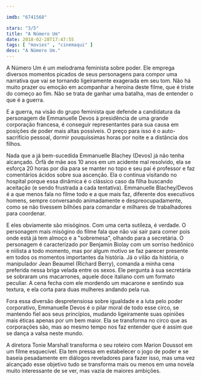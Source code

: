 ```yaml
---

imdb: "6741568"

stars: "3/5"
title: "A Número Um"
date: 2018-02-28T17:47:55
tags: [ "movies" , "cinemaqui" ]
desc: "A Número Um."
---
```

A Número Um é um melodrama feminista sobre poder. Ele emprega diversos momentos picados de seus personagens para compor uma narrativa que vai se tornando ligeiramente exagerada em seu tom. Não há muito prazer ou emoção em acompanhar a heroína deste filme, que é triste do começo ao fim. Não se trata de ganhar uma batalha, mas de entender o que é a guerra.

E a guerra, na visão do grupo feminista que defende a candidatura da personagem de Emmanuelle Devos à presidência de uma grande corporação francesa, é conseguir representantes para sua causa em posições de poder mais altas possíveis. O preço para isso é o auto-sacrifício pessoal, dormir pouquíssimas horas por noite e a distância dos filhos.

Nada que a já bem-sucedida Emmanuelle Blachey (Devos) já não tenha alcançado. Órfã de mãe aos 10 anos em um acidente mal resolvido, ela se esforça 20 horas por dia para se manter no topo e seu pai é professor e faz comentários ácidos sobre sua ascenção. Ela o continua visitando no hospital porque essa dinâmica é o clássico caso da filha buscando aceitação (e sendo frustrada a cada tentativa). Emmanuelle Blachey/Devos é a que menos fala no filme todo e a que mais faz, diferente dos executivos homens, sempre conversando animadamente e despreocupadamente, como se não tivessem bilhões para comandar e milhares de trabalhadores para coordenar.

E eles obviamente são misóginos. Com uma certa sutileza, é verdade. O personagem mais misógino do filme fala que não vai sair para comer pois onde está já tem almoço e a "sobremesa", olhando para a secretária. O personagem é caracterizado por Benjamin Biolay com um sorriso hedônico e niilista a todo momento, mas por algum motivo se faz parecer presente em todos os momentos importantes da história. Já o vilão da história, o manipulador Jean Beaumel (Richard Berry), comanda a minha cena preferida nessa briga velada entre os sexos. Ele pergunta à sua secretária se sobraram uns macarrones, aquele doce italiano com um formato peculiar. A cena fecha com ele mordendo um macarone e sentindo sua textura, e ela corta para duas mulheres andando pela rua.

Fora essa diversão despretensiosa sobre igualdade e a luta pelo poder corporativo, Emmanuelle Devos é o pilar moral de todo esse circo, se mantendo fiel aos seus princípios, mudando ligeiramente suas opiniões mais éticas apenas por um bem maior. Ela se transforma no circo que as corporações são, mas ao mesmo tempo nos faz entender que é assim que se dança a valsa neste mundo.

A diretora Tonie Marshall transforma o seu roteiro com Marion Doussot em um filme esquecível. Ela tem pressa em estabelecer o jogo de poder e se baseia pesadamente em diálogos reveladores para fazer isso, mas uma vez alcançado esse objetivo tudo se transforma mais ou menos em uma novela muito interessante de se ver, mas vazia de maiores ambições.
